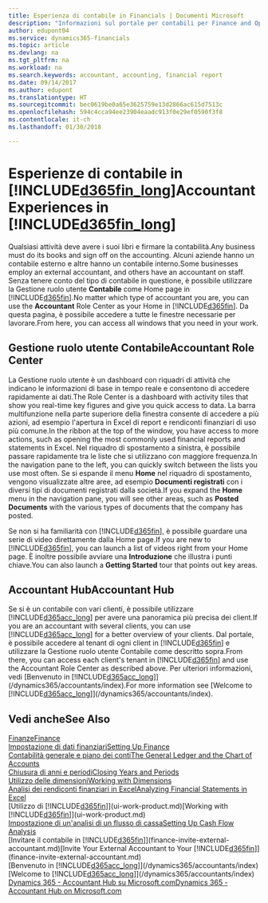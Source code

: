 ```yaml
---
title: Esperienza di contabile in Financials | Documenti Microsoft
description: "Informazioni sul portale per contabili per Finance and Operations, Business edition e la Gestione ruolo utente Contabile che supporta i contabili interni ed esterni nella società client."
author: edupont04
ms.service: dynamics365-financials
ms.topic: article
ms.devlang: na
ms.tgt_pltfrm: na
ms.workload: na
ms.search.keywords: accountant, accounting, financial report
ms.date: 09/14/2017
ms.author: edupont
ms.translationtype: HT
ms.sourcegitcommit: bec0619be0a65e3625759e13d2866ac615d7513c
ms.openlocfilehash: 594c4cca94ee23904eaadc913f0e29ef0590f3f8
ms.contentlocale: it-ch
ms.lasthandoff: 01/30/2018

---
```

# <a name="accountant-experiences-in-included365finlongincludesd365finlongmdmd"></a><span data-ttu-id="56231-103">Esperienze di contabile in [!INCLUDE[d365fin_long](includes/d365fin_long_md.md)]</span><span class="sxs-lookup"><span data-stu-id="56231-103">Accountant Experiences in [!INCLUDE[d365fin_long](includes/d365fin_long_md.md)]</span></span>
<span data-ttu-id="56231-104">Qualsiasi attività deve avere i suoi libri e firmare la contabilità.</span><span class="sxs-lookup"><span data-stu-id="56231-104">Any business must do its books and sign off on the accounting.</span></span> <span data-ttu-id="56231-105">Alcuni aziende hanno un contabile esterno e altre hanno un contabile interno.</span><span class="sxs-lookup"><span data-stu-id="56231-105">Some businesses employ an external accountant, and others have an accountant on staff.</span></span> <span data-ttu-id="56231-106">Senza tenere conto del tipo di contabile in questione, è possibile utilizzare la Gestione ruolo utente **Contabile** come Home page in [!INCLUDE[d365fin](includes/d365fin_md.md)].</span><span class="sxs-lookup"><span data-stu-id="56231-106">No matter which type of accountant you are, you can use the **Accountant** Role Center as your Home in [!INCLUDE[d365fin](includes/d365fin_md.md)].</span></span> <span data-ttu-id="56231-107">Da questa pagina, è possibile accedere a tutte le finestre necessarie per lavorare.</span><span class="sxs-lookup"><span data-stu-id="56231-107">From here, you can access all windows that you need in your work.</span></span>  

## <a name="accountant-role-center"></a><span data-ttu-id="56231-108">Gestione ruolo utente Contabile</span><span class="sxs-lookup"><span data-stu-id="56231-108">Accountant Role Center</span></span>
<span data-ttu-id="56231-109">La Gestione ruolo utente è un dashboard con riquadri di attività che indicano le informazioni di base in tempo reale e consentono di accedere rapidamente ai dati.</span><span class="sxs-lookup"><span data-stu-id="56231-109">The Role Center is a dashboard with activity tiles that show you real-time key figures and give you quick access to data.</span></span> <span data-ttu-id="56231-110">La barra multifunzione nella parte superiore della finestra consente di accedere a più azioni, ad esempio l'apertura in Excel di report e rendiconti finanziari di uso più comune.</span><span class="sxs-lookup"><span data-stu-id="56231-110">In the ribbon at the top of the window, you have access to more actions, such as opening the most commonly used financial reports and statements in Excel.</span></span> <span data-ttu-id="56231-111">Nel riquadro di spostamento a sinistra, è possibile passare rapidamente tra le liste che si utilizzano con maggiore frequenza.</span><span class="sxs-lookup"><span data-stu-id="56231-111">In the navigation pane to the left, you can quickly switch between the lists you use most often.</span></span> <span data-ttu-id="56231-112">Se si espande il menu **Home** nel riquadro di spostamento, vengono visualizzate altre aree, ad esempio **Documenti registrati** con i diversi tipi di documenti registrati dalla società.</span><span class="sxs-lookup"><span data-stu-id="56231-112">If you expand the **Home** menu in the navigation pane, you will see other areas, such as **Posted Documents** with the various types of documents that the company has posted.</span></span>  

<span data-ttu-id="56231-113">Se non si ha familiarità con [!INCLUDE[d365fin](includes/d365fin_md.md)], è possibile guardare una serie di video direttamente dalla Home page.</span><span class="sxs-lookup"><span data-stu-id="56231-113">If you are new to [!INCLUDE[d365fin](includes/d365fin_md.md)], you can launch a list of videos right from your Home page.</span></span> <span data-ttu-id="56231-114">È inoltre possibile avviare una **Introduzione** che illustra i punti chiave.</span><span class="sxs-lookup"><span data-stu-id="56231-114">You can also launch a **Getting Started** tour that points out key areas.</span></span>  

## <a name="accountant-hub"></a><span data-ttu-id="56231-115">Accountant Hub</span><span class="sxs-lookup"><span data-stu-id="56231-115">Accountant Hub</span></span>
<span data-ttu-id="56231-116">Se si è un contabile con vari clienti, è possibile utilizzare [!INCLUDE[d365acc_long](includes/d365acc_long_md.md)] per avere una panoramica più precisa dei client.</span><span class="sxs-lookup"><span data-stu-id="56231-116">If you are an accountant with several clients, you can use [!INCLUDE[d365acc_long](includes/d365acc_long_md.md)] for a better overview of your clients.</span></span> <span data-ttu-id="56231-117">Dal portale, è possibile accedere al tenant di ogni client in [!INCLUDE[d365fin](includes/d365fin_md.md)] e utilizzare la Gestione ruolo utente Contabile come descritto sopra.</span><span class="sxs-lookup"><span data-stu-id="56231-117">From there, you can access each client's tenant in [!INCLUDE[d365fin](includes/d365fin_md.md)] and use the Accountant Role Center as described above.</span></span> <span data-ttu-id="56231-118">Per ulteriori informazioni, vedi [Benvenuto in [!INCLUDE[d365acc_long](includes/d365acc_long_md.md)]](/dynamics365/accountants/index).</span><span class="sxs-lookup"><span data-stu-id="56231-118">For more information see [Welcome to [!INCLUDE[d365acc_long](includes/d365acc_long_md.md)]](/dynamics365/accountants/index).</span></span>  

## <a name="see-also"></a><span data-ttu-id="56231-119">Vedi anche</span><span class="sxs-lookup"><span data-stu-id="56231-119">See Also</span></span>
[<span data-ttu-id="56231-120">Finanze</span><span class="sxs-lookup"><span data-stu-id="56231-120">Finance</span></span>](finance.md)  
[<span data-ttu-id="56231-121">Impostazione di dati finanziari</span><span class="sxs-lookup"><span data-stu-id="56231-121">Setting Up Finance</span></span>](finance-setup-finance.md)  
[<span data-ttu-id="56231-122">Contabilità generale e piano dei conti</span><span class="sxs-lookup"><span data-stu-id="56231-122">The General Ledger and the Chart of Accounts</span></span>](finance-general-ledger.md)  
[<span data-ttu-id="56231-123">Chiusura di anni e periodi</span><span class="sxs-lookup"><span data-stu-id="56231-123">Closing Years and Periods</span></span>](year-close-years-periods.md)  
[<span data-ttu-id="56231-124">Utilizzo delle dimensioni</span><span class="sxs-lookup"><span data-stu-id="56231-124">Working with Dimensions</span></span>](finance-dimensions.md)  
[<span data-ttu-id="56231-125">Analisi dei rendiconti finanziari in Excel</span><span class="sxs-lookup"><span data-stu-id="56231-125">Analyzing Financial Statements in Excel</span></span>](finance-analyze-excel.md)  
<span data-ttu-id="56231-126">[Utilizzo di [!INCLUDE[d365fin](includes/d365fin_md.md)]](ui-work-product.md)</span><span class="sxs-lookup"><span data-stu-id="56231-126">[Working with [!INCLUDE[d365fin](includes/d365fin_md.md)]](ui-work-product.md)</span></span>  
[<span data-ttu-id="56231-127">Impostazione di un'analisi di un flusso di cassa</span><span class="sxs-lookup"><span data-stu-id="56231-127">Setting Up Cash Flow Analysis</span></span>](finance-setup-cash-flow-analyses.md)  
<span data-ttu-id="56231-128">[Invitare il contabile in [!INCLUDE[d365fin](includes/d365fin_md.md)]](finance-invite-external-accountant.md)</span><span class="sxs-lookup"><span data-stu-id="56231-128">[Invite Your External Accountant to Your [!INCLUDE[d365fin](includes/d365fin_md.md)]](finance-invite-external-accountant.md)</span></span>  
<span data-ttu-id="56231-129">[Benvenuto in [!INCLUDE[d365acc_long](includes/d365acc_long_md.md)]](/dynamics365/accountants/index)</span><span class="sxs-lookup"><span data-stu-id="56231-129">[Welcome to [!INCLUDE[d365acc_long](includes/d365acc_long_md.md)]](/dynamics365/accountants/index)</span></span>  
[<span data-ttu-id="56231-130">Dynamics 365 - Accountant Hub su Microsoft.com</span><span class="sxs-lookup"><span data-stu-id="56231-130">Dynamics 365 - Accountant Hub on Microsoft.com</span></span>](https://www.microsoft.com/en-us/dynamics365/financial-insights-for-accountants)  

